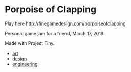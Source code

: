 # Porpoise of Clapping

Play here <http://finegamedesign.com/porpoiseofclapping>

Personal game jam for a friend, March 17, 2019.

Made with Project Tiny.

- [art](art.md)
- [design](design.md)
- [engineering](engineering.md)
